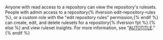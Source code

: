 Anyone with read access to a repository can view the repository's rulesets. People with admin access to a repository{% ifversion edit-repository-rules %}, or a custom role with the "edit repository rules" permission,{% endif %} can create, edit, and delete rulesets for a repository{% ifversion fpt %}.{% else %} and view ruleset insights. For more information, see "[AUTOTITLE](/organizations/managing-peoples-access-to-your-organization-with-roles/about-custom-repository-roles)."{% endif %}